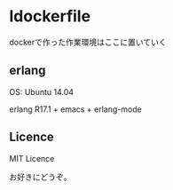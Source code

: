 ldockerfile
==========

dockerで作った作業環境はここに置いていく

## erlang
OS: Ubuntu 14.04

erlang R17.1 + emacs + erlang-mode

## Licence
MIT Licence

お好きにどうぞ。
